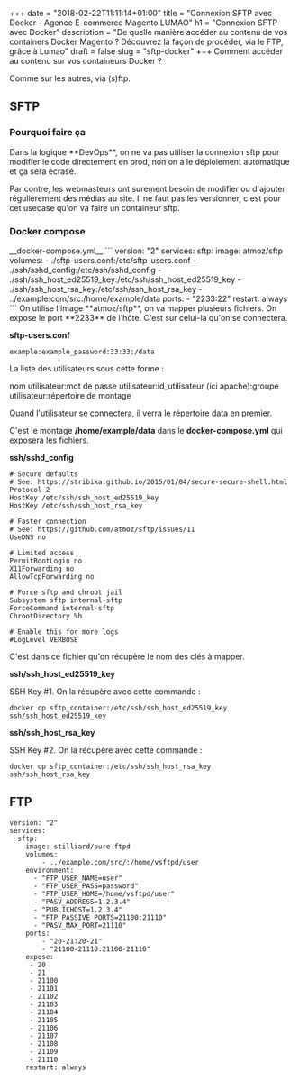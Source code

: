 +++
date = "2018-02-22T11:11:14+01:00"
title = "Connexion SFTP avec Docker - Agence E-commerce Magento LUMAO"
h1 = "Connexion SFTP avec Docker"
description = "De quelle manière accéder au contenu de vos containers Docker Magento ? Découvrez la façon de procéder, via le FTP, grâce à Lumao"
draft = false
slug = "sftp-docker"
+++
Comment accéder au contenu sur vos containeurs Docker ?

Comme sur les autres, via (s)ftp. 

<h2 class="post-title">SFTP</h2>

<h3 class="post-title">Pourquoi faire ça</h3>
Dans la logique **DevOps**, on ne va pas utiliser la connexion sftp pour modifier
le code directement en prod, non on a le déploiement automatique et ça sera écrasé.

Par contre, les webmasteurs ont surement besoin de modifier ou d'ajouter régulièrement
des médias au site. Il ne faut pas les versionner, c'est pour cet usecase qu'on va
faire un containeur sftp.

<h3 class="post-title">Docker compose</h3>
__docker-compose.yml__
```
version: "2"
services:
  sftp:
    image: atmoz/sftp
    volumes:
        - ./sftp-users.conf:/etc/sftp-users.conf
        - ./ssh/sshd_config:/etc/ssh/sshd_config
        - ./ssh/ssh_host_ed25519_key:/etc/ssh/ssh_host_ed25519_key
        - ./ssh/ssh_host_rsa_key:/etc/ssh/ssh_host_rsa_key
        - ../example.com/src:/home/example/data
    ports:
        - "2233:22"
    restart: always
```
On utilise l'image **atmoz/sftp**, on va mapper plusieurs fichiers. 
On expose le port **2233** de l'hôte. C'est sur celui-là qu'on se connectera.

__sftp-users.conf__
```
example:example_password:33:33:/data
```
La liste des utilisateurs sous cette forme :

nom utilisateur:mot de passe utilisateur:id_utilisateur (ici apache):groupe utilisateur:répertoire de montage

Quand l'utilisateur se connectera, il verra le répertoire data en premier.

C'est le montage **/home/example/data** dans le __docker-compose.yml__ qui exposera les fichiers.

__ssh/sshd_config__
```
# Secure defaults
# See: https://stribika.github.io/2015/01/04/secure-secure-shell.html
Protocol 2
HostKey /etc/ssh/ssh_host_ed25519_key
HostKey /etc/ssh/ssh_host_rsa_key

# Faster connection
# See: https://github.com/atmoz/sftp/issues/11
UseDNS no

# Limited access
PermitRootLogin no
X11Forwarding no
AllowTcpForwarding no

# Force sftp and chroot jail
Subsystem sftp internal-sftp
ForceCommand internal-sftp
ChrootDirectory %h

# Enable this for more logs
#LogLevel VERBOSE
```
C'est dans ce fichier qu'on récupère le nom des clés à mapper.

__ssh/ssh_host_ed25519_key__

SSH Key #1. On la récupère avec cette commande :
```
docker cp sftp_container:/etc/ssh/ssh_host_ed25519_key ssh/ssh_host_ed25519_key
```

__ssh/ssh_host_rsa_key__

SSH Key #2. On la récupère avec cette commande :
```
docker cp sftp_container:/etc/ssh/ssh_host_rsa_key ssh/ssh_host_rsa_key
```

<h2 class="post-title">FTP</h2>

```
version: "2"
services:
  sftp:
    image: stilliard/pure-ftpd
    volumes:
        - ../example.com/src/:/home/vsftpd/user
    environment:
      - "FTP_USER_NAME=user"
      - "FTP_USER_PASS=password"
      - "FTP_USER_HOME=/home/vsftpd/user"
      - "PASV_ADDRESS=1.2.3.4"
      - "PUBLICHOST=1.2.3.4"
      - "FTP_PASSIVE_PORTS=21100:21110"
      - "PASV_MAX_PORT=21110"
    ports:
        - "20-21:20-21"
        - "21100-21110:21100-21110"
    expose:
     - 20
     - 21
     - 21100
     - 21101
     - 21102
     - 21103
     - 21104
     - 21105
     - 21106
     - 21107
     - 21108
     - 21109
     - 21110
    restart: always
```
